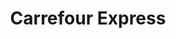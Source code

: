 ---
title: "Carrefour Express"
url: /ciudad-autonoma-de-buenos-aires/carrefour-express-avenida-angel-gallardo/
shop: Lebensmittel
---